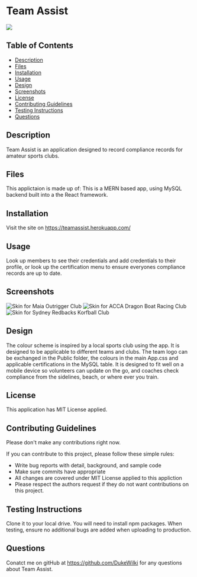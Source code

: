 # Team Assist

<img src="https://img.shields.io/badge/Licence-MIT%20License-blueviolet">

## Table of Contents
* [Description](#description)
* [Files](#files)
* [Installation](#installation)
* [Usage](#usage)
* [Design](#design)
* [Screenshots](#screenshots)
* [License](#license)
* [Contributing Guidelines](#contributing-guidelines)
* [Testing Instructions](#testing-instructions)
* [Questions](#questions)

## Description
Team Assist is an application designed to record compliance records for amateur sports clubs.

## Files
This applictaion is made up of: This is a MERN based app, using MySQL backend built into a the React framework.

## Installation
Visit the site on https://teamassist.herokuapp.com/

## Usage
Look up members to see their credentials and add credentials to their profile, or look up the certification menu to ensure everyones compliance records are up to date.

## Screenshots
![Skin for Maia Outrigger Club](https://github.com/DukeWilki[teamassist/blob/main/maia-skin.jpg?raw=true)
![Skin for ACCA Dragon Boat Racing Club](https://github.com/DukeWilki[teamassist/blob/main/acca-skin.jpg?raw=true)
![Skin for Sydney Redbacks Korfball Club](https://github.com/DukeWilki[teamassist/blob/main/redback-skin.jpg?raw=true)

## Design
The colour scheme is inspired by a local sports club using the app. It is designed to be applicable to different teams and clubs. The team logo can be exchanged in the Public folder, the colours in the main App.css and applicable certifications in the MySQL table. It is designed to fit well on a mobile device so volunteers can update on the go, and coaches check compliance from the sidelines, beach, or where ever you train.

## License
This application has MIT License applied.

## Contributing Guidelines
Please don't make any contributions right now.

If you can contribute to this project, please follow these simple rules:
* Write bug reports with detail, background, and sample code
* Make sure commits have appropriate 
* All changes are covered under MIT License applied to this appliction
* Please respect the authors request if they do not want contributions on this project. 

## Testing Instructions
Clone it to your local drive. You will need to install npm packages. When testing, ensure no additional bugs are added when uploading to production.

## Questions
Conatct me on gitHub at https://github.com/DukeWilki for any questions about Team Assist.

